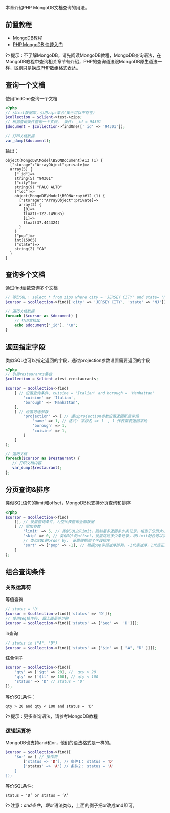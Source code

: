 本章介绍PHP MongoDB文档查询的用法。

## 前置教程
- <a href='/#/数据库/mongodb/README'>MongoDB教程</a>
- <a href='/#/编程语言/php/mongdb/fast_induction'>PHP MongoDB 快速入门</a>

?>提示：不了解MongoDB，请先阅读MongoDB教程，MongoDB查询语法，在MongoDB教程中查询相关章节有介绍，PHP的查询语法跟MongoDB原生语法一样，区别只是换成PHP数组格式表达。

## 查询一个文档
使用findOne查询一个文档
```php
<?php
// 从test数据库，引用zips集合(集合可以不存在)
$collection = $client->test->zips;
// 根据查询条件查询一个文档,  条件: _id = 94301
$document = $collection->findOne(['_id' => '94301']);

// 打印文档数据
var_dump($document);
```

输出：
```terminal
object(MongoDB\Model\BSONDocument)#13 (1) {
  ["storage":"ArrayObject":private]=>
  array(5) {
    ["_id"]=>
    string(5) "94301"
    ["city"]=>
    string(9) "PALO ALTO"
    ["loc"]=>
    object(MongoDB\Model\BSONArray)#12 (1) {
      ["storage":"ArrayObject":private]=>
      array(2) {
        [0]=>
        float(-122.149685)
        [1]=>
        float(37.444324)
      }
    }
    ["pop"]=>
    int(15965)
    ["state"]=>
    string(2) "CA"
  }
}
```

## 查询多个文档

通过find函数查询多个文档
```php
// 等价SQL： select * from zips where city = 'JERSEY CITY' and state= 'NJ'
$cursor = $collection->find(['city' => 'JERSEY CITY', 'state' => 'NJ']);

// 遍历文档数据
foreach ($cursor as $document) {
    // 打印文档ID
    echo $document['_id'], "\n";
}
```

## 返回指定字段

类似SQL也可以指定返回的字段，通过projection参数设置需要返回的字段
```php
<?php
// 引用restaurants集合
$collection = $client->test->restaurants;

$cursor = $collection->find(
    [ // 设置查询条件, cuisine = 'Italian' and borough = 'Manhattan'
        'cuisine' => 'Italian',
        'borough' => 'Manhattan',
    ],
    [ // 设置可选参数
        'projection' => [ // 通过projection参数设置返回那些字段
            'name' => 1, // 格式: 字段名 => 1  , 1 代表需要返回字段
            'borough' => 1,
            'cuisine' => 1,
        ]
    ]
);

// 遍历文档
foreach($cursor as $restaurant) {
   // 打印文档内容
   var_dump($restaurant);
};
```

## 分页查询&排序

类似SQL语句的limit和offset，MongoDB也支持分页查询和排序
```php
<?php
$cursor = $collection->find(
    [], // 设置查询条件，为空代表查询全部数据
    [ // 附加参数
        'limit' => 5, // 类似SQL的limit，限制最多返回多少条记录，相当于分页大小
        'skip' => 0, // 类似SQL的offset，设置跳过多少条记录，跟limit配合可以实现分页效果
        // 类似SQL的order by， 设置根据那个字段排序
        'sort' => ['pop' => -1], // 根据pop字段逆序排列，-1代表逆序，1代表正序
    ]
);
```

## 组合查询条件
### 关系运算符
等值查询
```php
// status = 'D'
$cursor = $collection->find(['status' => 'D']);
// 使用$eq操作符, 跟上面是等价的
$cursor = $collection->find(['status' => ['$eq' =>  'D']]);
```

in查询
```php
// status in ("A", "D")
$cursor = $collection->find(['status' => ['$in' => [ "A", "D" ]]]);
```

综合例子
```php
$cursor = $collection->find([
    'qty' => ['$gt' => 20], //  qty > 20
    'qty' => ['$lt' => 100], // qty < 100
    'status' => 'D' // status = 'D'
]);
```

等价SQL条件：
```terminal
qty > 20 and qty < 100 and status = 'D'
```

?>提示：更多查询语法，请参考MongoDB教程

### 逻辑运算符

MongoDB也支持and和or，他们的语法格式是一样的。
```php
$cursor = $collection->find([
    '$or' => [ // 操作符
        ['status => 'D'], // 条件1： status = 'D'
        ['status' => 'A'] // 条件2： status = 'A'
    ]
]);
```
等价SQL条件:
```terminal
status = ‘D’ or status = ‘A’
```
?>注意：$and条件，跟$or语法类似，上面的例子把or改成and即可。